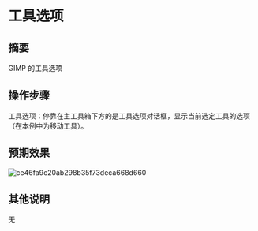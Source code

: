 # 工具选项

## 摘要

 GIMP 的工具选项

## 操作步骤

工具选项：停靠在主工具箱下方的是工具选项对话框，显示当前选定工具的选项（在本例中为移动工具）。

## 预期效果

![ce46fa9c20ab298b35f73deca668d660](https://github.com/microseyuyu/RISCV-testcase/blob/master/GIMP/img/ce46fa9c20ab298b35f73deca668d660.png)

## 其他说明

无
